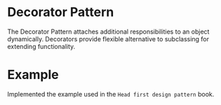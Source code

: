 # Decorator Pattern

The Decorator Pattern attaches additional responsibilities to an object dynamically. Decorators provide flexible alternative to subclassing for extending functionality.

# Example

Implemented the example used in the `Head first design pattern` book.
